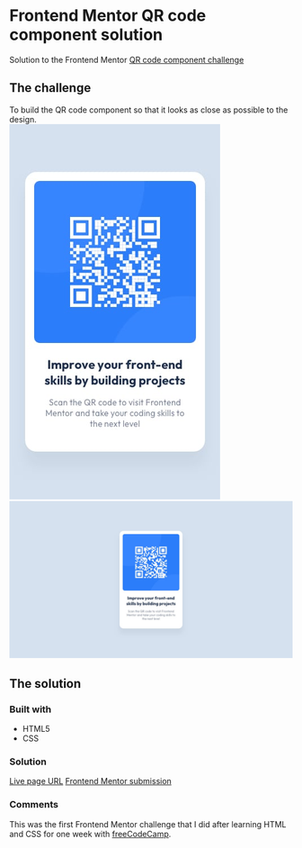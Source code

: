 # Frontend Mentor QR code component solution  
Solution to the Frontend Mentor [QR code component challenge](https://www.frontendmentor.io/challenges/qr-code-component-iux_sIO_H)

## The challenge  
To build the QR code component so that it looks as close as possible to the design.  
![QR code card](./design/mobile-design.jpg)
![QR code card](./design/desktop-design.jpg)

## The solution  
### Built with  
* HTML5  
* CSS

### Solution  
[Live page URL](https://laurahai.github.io/QR-code/)
[Frontend Mentor submission](https://www.frontendmentor.io/solutions/qr-code-page-using-basic-html-and-css-XBb_QVbGbN)

### Comments  
This was the first Frontend Mentor challenge that I did after learning HTML and CSS for one week with [freeCodeCamp](https://www.freecodecamp.org/).



